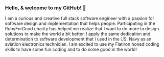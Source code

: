 ### Hello, & welcome to my GitHub! 👋

 I am a curious and creative full stack software engineer with a passion for software design and implementation that helps people. Participating in the RubyForGood charity has helped me realize that I want to do more to design solutions to make the world a bit better. I apply the same dedication and determination to software development that I used in the US. Navy as an aviation electronics technician. I am excited to use my Flatiron honed coding skills to have some fun coding and to do some good in the world! 
 
